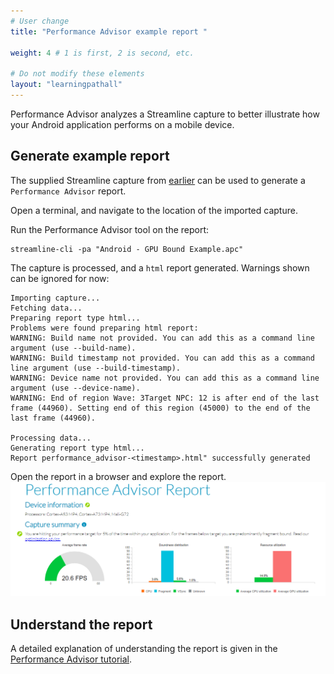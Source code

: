 ```yaml
---
# User change
title: "Performance Advisor example report "

weight: 4 # 1 is first, 2 is second, etc.

# Do not modify these elements
layout: "learningpathall"
---
```

Performance Advisor analyzes a Streamline capture to better illustrate how your Android application performs on a mobile device.

## Generate example report

The supplied Streamline capture from [earlier](../streamline_example) can be used to generate a `Performance Advisor` report.

Open a terminal, and navigate to the location of the imported capture.

Run the Performance Advisor tool on the report:
```command
streamline-cli -pa "Android - GPU Bound Example.apc"
```
The capture is processed, and a `html` report generated. Warnings shown can be ignored for now:
```output
Importing capture...
Fetching data...
Preparing report type html...
Problems were found preparing html report:
WARNING: Build name not provided. You can add this as a command line argument (use --build-name).
WARNING: Build timestamp not provided. You can add this as a command line argument (use --build-timestamp).
WARNING: Device name not provided. You can add this as a command line argument (use --device-name).
WARNING: End of region Wave: 3Target NPC: 12 is after end of the last frame (44960). Setting end of this region (45000) to the end of the last frame (44960).

Processing data...
Generating report type html...
Report performance_advisor-<timestamp>.html" successfully generated
```
Open the report in a browser and explore the report.
![Performance Advisor #center](images/pa.png "Performance Advisor report")

## Understand the report

A detailed explanation of understanding the report is given in the [Performance Advisor tutorial](https://developer.arm.com/documentation/102478/latest/Example-Performance-Advisor-report).
